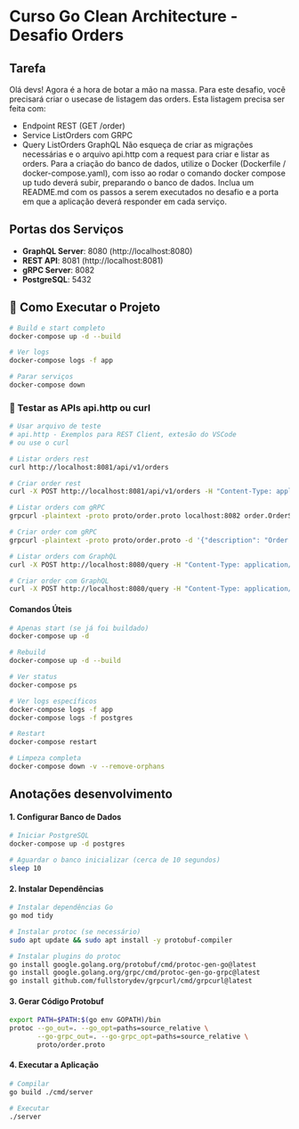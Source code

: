 # Curso Go Clean Architecture - Desafio Orders

## Tarefa
Olá devs!
Agora é a hora de botar a mão na massa. Para este desafio, você precisará criar o usecase de listagem das orders.
Esta listagem precisa ser feita com:
- Endpoint REST (GET /order)
- Service ListOrders com GRPC
- Query ListOrders GraphQL
Não esqueça de criar as migrações necessárias e o arquivo api.http com a request para criar e listar as orders.
Para a criação do banco de dados, utilize o Docker (Dockerfile / docker-compose.yaml), com isso ao rodar o comando docker compose up tudo deverá subir, preparando o banco de dados.
Inclua um README.md com os passos a serem executados no desafio e a porta em que a aplicação deverá responder em cada serviço.

## Portas dos Serviços
- **GraphQL Server**: 8080 (http://localhost:8080)
- **REST API**: 8081 (http://localhost:8081)
- **gRPC Server**: 8082
- **PostgreSQL**: 5432

## 🚀 Como Executar o Projeto
```bash
# Build e start completo
docker-compose up -d --build

# Ver logs
docker-compose logs -f app

# Parar serviços
docker-compose down
```

### 🧪 Testar as APIs  api.http ou curl
```bash
# Usar arquivo de teste
# api.http - Exemplos para REST Client, extesão do VSCode
# ou use o curl

# Listar orders rest
curl http://localhost:8081/api/v1/orders

# Criar order rest
curl -X POST http://localhost:8081/api/v1/orders -H "Content-Type: application/json" -d '{"description": "Order 1"}'

# Listar orders com gRPC
grpcurl -plaintext -proto proto/order.proto localhost:8082 order.OrderService/ListOrders

# Criar order com gRPC
grpcurl -plaintext -proto proto/order.proto -d '{"description": "Order 1"}' localhost:8082 order.OrderService/CreateOrder

# Listar orders com GraphQL
curl -X POST http://localhost:8080/query -H "Content-Type: application/json" -d '{"query": "query { listOrders { id desc createdAt updatedAt } }"}'

# Criar order com GraphQL
curl -X POST http://localhost:8080/query -H "Content-Type: application/json" -d '{"query": "mutation { createOrder(input: {desc: \"Nova Order via GraphQL\"}) { id desc createdAt updatedAt } }"}'


```



#### Comandos Úteis
```bash
# Apenas start (se já foi buildado)
docker-compose up -d

# Rebuild
docker-compose up -d --build

# Ver status
docker-compose ps

# Ver logs específicos
docker-compose logs -f app
docker-compose logs -f postgres

# Restart
docker-compose restart

# Limpeza completa
docker-compose down -v --remove-orphans
```




## Anotações desenvolvimento
#### 1. Configurar Banco de Dados
```bash
# Iniciar PostgreSQL
docker-compose up -d postgres

# Aguardar o banco inicializar (cerca de 10 segundos)
sleep 10
```

#### 2. Instalar Dependências
```bash
# Instalar dependências Go
go mod tidy

# Instalar protoc (se necessário)
sudo apt update && sudo apt install -y protobuf-compiler

# Instalar plugins do protoc
go install google.golang.org/protobuf/cmd/protoc-gen-go@latest
go install google.golang.org/grpc/cmd/protoc-gen-go-grpc@latest
go install github.com/fullstorydev/grpcurl/cmd/grpcurl@latest
```

#### 3. Gerar Código Protobuf
```bash
export PATH=$PATH:$(go env GOPATH)/bin
protoc --go_out=. --go_opt=paths=source_relative \
       --go-grpc_out=. --go-grpc_opt=paths=source_relative \
       proto/order.proto
```

#### 4. Executar a Aplicação
```bash
# Compilar
go build ./cmd/server

# Executar
./server
```


